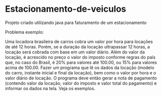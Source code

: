 # Estacionamento-de-veiculos
<p>Projeto criado utilizando java para faturamento de um estacionamento</p>

<p>Problema exemplo: </p>

<p>Uma locadora brasileira de carros cobra um valor por hora para locações de até
12 horas. Porém, se a duração da locação ultrapassar 12 horas, a locação será
cobrada com base em um valor diário. Além do valor da locação, é acrescido no
preço o valor do imposto conforme regras do país que, no caso do Brasil, é 20%
para valores até 100.00, ou 15% para valores acima de 100.00. Fazer um
programa que lê os dados da locação (modelo do carro, instante inicial e final da
locação), bem como o valor por hora e o valor diário de locação. O programa
deve então gerar a nota de pagamento (contendo valor da locação, valor do
imposto e valor total do pagamento) e informar os dados na tela. Veja os
exemplos.
</p>
